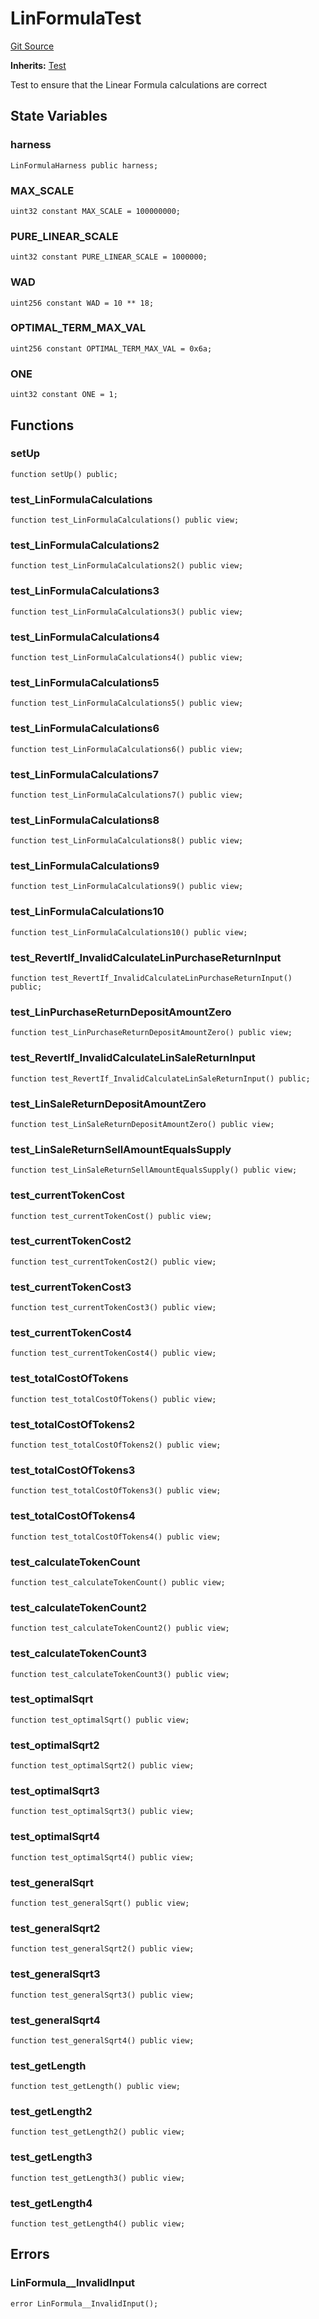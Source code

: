 # LinFormulaTest
[Git Source](https://github.com/dustinstacy/boncurs/blob/7928cae257b46ede89b50d06eaae18601fcd0340/test/LinFormula.t.sol)

**Inherits:**
[Test](/lib/forge-std/src/Test.sol/abstract.Test.md)

Test to ensure that the Linear Formula calculations are correct


## State Variables
### harness

```solidity
LinFormulaHarness public harness;
```


### MAX_SCALE

```solidity
uint32 constant MAX_SCALE = 100000000;
```


### PURE_LINEAR_SCALE

```solidity
uint32 constant PURE_LINEAR_SCALE = 1000000;
```


### WAD

```solidity
uint256 constant WAD = 10 ** 18;
```


### OPTIMAL_TERM_MAX_VAL

```solidity
uint256 constant OPTIMAL_TERM_MAX_VAL = 0x6a;
```


### ONE

```solidity
uint32 constant ONE = 1;
```


## Functions
### setUp


```solidity
function setUp() public;
```

### test_LinFormulaCalculations


```solidity
function test_LinFormulaCalculations() public view;
```

### test_LinFormulaCalculations2


```solidity
function test_LinFormulaCalculations2() public view;
```

### test_LinFormulaCalculations3


```solidity
function test_LinFormulaCalculations3() public view;
```

### test_LinFormulaCalculations4


```solidity
function test_LinFormulaCalculations4() public view;
```

### test_LinFormulaCalculations5


```solidity
function test_LinFormulaCalculations5() public view;
```

### test_LinFormulaCalculations6


```solidity
function test_LinFormulaCalculations6() public view;
```

### test_LinFormulaCalculations7


```solidity
function test_LinFormulaCalculations7() public view;
```

### test_LinFormulaCalculations8


```solidity
function test_LinFormulaCalculations8() public view;
```

### test_LinFormulaCalculations9


```solidity
function test_LinFormulaCalculations9() public view;
```

### test_LinFormulaCalculations10


```solidity
function test_LinFormulaCalculations10() public view;
```

### test_RevertIf_InvalidCalculateLinPurchaseReturnInput


```solidity
function test_RevertIf_InvalidCalculateLinPurchaseReturnInput() public;
```

### test_LinPurchaseReturnDepositAmountZero


```solidity
function test_LinPurchaseReturnDepositAmountZero() public view;
```

### test_RevertIf_InvalidCalculateLinSaleReturnInput


```solidity
function test_RevertIf_InvalidCalculateLinSaleReturnInput() public;
```

### test_LinSaleReturnDepositAmountZero


```solidity
function test_LinSaleReturnDepositAmountZero() public view;
```

### test_LinSaleReturnSellAmountEqualsSupply


```solidity
function test_LinSaleReturnSellAmountEqualsSupply() public view;
```

### test_currentTokenCost


```solidity
function test_currentTokenCost() public view;
```

### test_currentTokenCost2


```solidity
function test_currentTokenCost2() public view;
```

### test_currentTokenCost3


```solidity
function test_currentTokenCost3() public view;
```

### test_currentTokenCost4


```solidity
function test_currentTokenCost4() public view;
```

### test_totalCostOfTokens


```solidity
function test_totalCostOfTokens() public view;
```

### test_totalCostOfTokens2


```solidity
function test_totalCostOfTokens2() public view;
```

### test_totalCostOfTokens3


```solidity
function test_totalCostOfTokens3() public view;
```

### test_totalCostOfTokens4


```solidity
function test_totalCostOfTokens4() public view;
```

### test_calculateTokenCount


```solidity
function test_calculateTokenCount() public view;
```

### test_calculateTokenCount2


```solidity
function test_calculateTokenCount2() public view;
```

### test_calculateTokenCount3


```solidity
function test_calculateTokenCount3() public view;
```

### test_optimalSqrt


```solidity
function test_optimalSqrt() public view;
```

### test_optimalSqrt2


```solidity
function test_optimalSqrt2() public view;
```

### test_optimalSqrt3


```solidity
function test_optimalSqrt3() public view;
```

### test_optimalSqrt4


```solidity
function test_optimalSqrt4() public view;
```

### test_generalSqrt


```solidity
function test_generalSqrt() public view;
```

### test_generalSqrt2


```solidity
function test_generalSqrt2() public view;
```

### test_generalSqrt3


```solidity
function test_generalSqrt3() public view;
```

### test_generalSqrt4


```solidity
function test_generalSqrt4() public view;
```

### test_getLength


```solidity
function test_getLength() public view;
```

### test_getLength2


```solidity
function test_getLength2() public view;
```

### test_getLength3


```solidity
function test_getLength3() public view;
```

### test_getLength4


```solidity
function test_getLength4() public view;
```

## Errors
### LinFormula__InvalidInput

```solidity
error LinFormula__InvalidInput();
```

